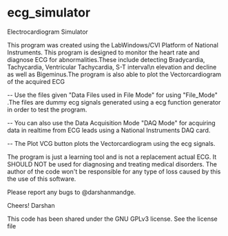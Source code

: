 # ecg_simulator
Electrocardiogram Simulator

This program was created using the LabWindows/CVI Platform of National Instruments.
This program is designed to monitor the heart rate and diagnose ECG for abnormalities.These include detecting Bradycardia, Tachycardia, Ventricular Tachycardia, S-T interval\n elevation and decline as well as Bigeminus.The program is also able to plot the Vectorcardiogram of the acquired ECG

-- Use the files given "Data Files used in File Mode" for using "File_Mode" .The files are dummy ecg signals generated using a ecg function generator in order to test the program.

-- You can also use the Data Acquisition Mode "DAQ Mode" for acquiring data in realtime from ECG leads using a National Instruments DAQ card.

-- The Plot VCG button plots the Vectorcardiogram using the ecg signals.


The program is just a learning tool and is not a replacement actual ECG. It SHOULD NOT be used for diagnosing and treating medical disorders. The author of the code won't be responsible for any type of loss caused by this the use of this software.

Please report any bugs to @darshanmandge.

Cheers!
Darshan


This code has been shared under the  GNU GPLv3 license. See the license file

